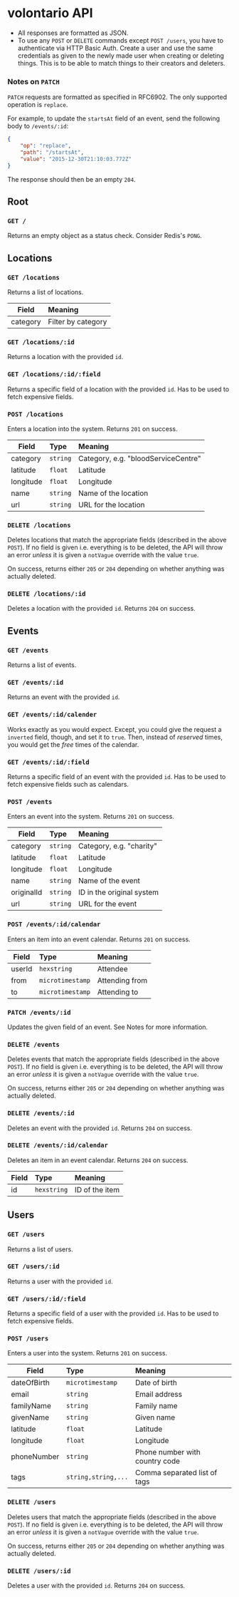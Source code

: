 volontario API
==============
* All responses are formatted as JSON.
* To use any `POST` or `DELETE` commands except `POST /users`, you have to authenticate via HTTP Basic Auth. Create a user and use the same credentials as given to the newly made user when creating or deleting things. This is to be able to match things to their creators and deleters.

### Notes on `PATCH`
`PATCH` requests are formatted as specified in RFC6902. The only supported operation is `replace`.

For example, to update the `startsAt` field of an event, send the following body to `/events/:id`:

```json
{
	"op": "replace",
	"path": "/startsAt",
	"value": "2015-12-30T21:10:03.772Z"
}
```

The response should then be an empty `204`.

Root
----

### `GET /`
Returns an empty object as a status check. Consider Redis's `PONG`.

Locations
---------

### `GET /locations`
Returns a list of locations.

| Field | Meaning |
|-------|:--------|
| category | Filter by category |

### `GET /locations/:id`
Returns a location with the provided `id`.

### `GET /locations/:id/:field`
Returns a specific field of a location with the provided `id`. Has to be used to fetch expensive fields.

### `POST /locations`
Enters a location into the system. Returns `201` on success.

| Field | Type | Meaning |
|-------|:---- |:--------|
| category | `string` | Category, e.g. "bloodServiceCentre" |
| latitude | `float` | Latitude |
| longitude | `float` | Longitude |
| name | `string` | Name of the location |
| url | `string` | URL for the location |

### `DELETE /locations`
Deletes locations that match the appropriate fields (described in the above `POST`). If no field is given i.e. everything is to be deleted, the API will throw an error *unless* it is given a `notVague` override with the value `true`.

On success, returns either `205` or `204` depending on whether anything was actually deleted.

### `DELETE /locations/:id`
Deletes a location with the provided `id`. Returns `204` on success.

Events
------

### `GET /events`
Returns a list of events.

### `GET /events/:id`
Returns an event with the provided `id`.

### `GET /events/:id/calender`
Works exactly as you would expect. Except, you could give the request a `inverted` field, though, and set it to `true`. Then, instead of *reserved* times, you would get the *free* times of the calendar.

### `GET /events/:id/:field`
Returns a specific field of an event with the provided `id`. Has to be used to fetch expensive fields such as calendars.

### `POST /events`
Enters an event into the system. Returns `201` on success.

| Field | Type | Meaning |
|-------|:---- |:--------|
| category | `string` | Category, e.g. "charity" |
| latitude | `float` | Latitude |
| longitude | `float` | Longitude |
| name | `string` | Name of the event |
| originalId | `string` | ID in the original system |
| url | `string` | URL for the event |

### `POST /events/:id/calendar`
Enters an item into an event calendar. Returns `201` on success.

| Field | Type | Meaning |
|-------|:---- |:--------|
| userId | `hexstring` | Attendee |
| from | `microtimestamp` | Attending from |
| to | `microtimestamp` | Attending to |

### `PATCH /events/:id`
Updates the given field of an event. See Notes for more information.

### `DELETE /events`
Deletes events that match the appropriate fields (described in the above `POST`). If no field is given i.e. everything is to be deleted, the API will throw an error *unless* it is given a `notVague` override with the value `true`.

On success, returns either `205` or `204` depending on whether anything was actually deleted.

### `DELETE /events/:id`
Deletes an event with the provided `id`. Returns `204` on success.

### `DELETE /events/:id/calendar`
Deletes an item in an event calendar. Returns `204` on success.

| Field | Type | Meaning |
|-------|:---- |:--------|
| id | `hexstring` | ID of the item |

Users
-----

### `GET /users`
Returns a list of users.

### `GET /users/:id`
Returns a user with the provided `id`.

### `GET /users/:id/:field`
Returns a specific field of a user with the provided `id`. Has to be used to fetch expensive fields.

### `POST /users`
Enters a user into the system. Returns `201` on success.

| Field | Type | Meaning |
|-------|:---- |:--------|
| dateOfBirth | `microtimestamp` | Date of birth
| email | `string` | Email address
| familyName | `string` | Family name |
| givenName | `string` | Given name |
| latitude | `float` | Latitude |
| longitude | `float` | Longitude |
| phoneNumber | `string` | Phone number with country code |
| tags | `string,string,...` | Comma separated list of tags |

### `DELETE /users`
Deletes users that match the appropriate fields (described in the above `POST`). If no field is given i.e. everything is to be deleted, the API will throw an error *unless* it is given a `notVague` override with the value `true`.

On success, returns either `205` or `204` depending on whether anything was actually deleted.

### `DELETE /users/:id`
Deletes a user with the provided `id`. Returns `204` on success.
